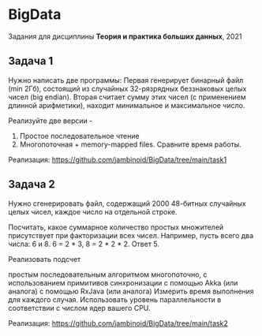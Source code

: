 # BigData
Задания для дисциплины **Теория и практика больших данных**, 2021
## Задача 1

Нужно написать две программы: Первая генерирует бинарный файл (min 2Гб), состоящий из случайных 32-рязрядных беззнаковых целых чисел (big endian). Вторая считает сумму этих чисел (с применением длинной арифметики), находит минимальное и максимальное число.

Реализуйте две версии - 
1. Простое последовательное чтение
2. Многопоточная + memory-mapped files. Сравните время работы.

Реализация: https://github.com/jambinoid/BigData/tree/main/task1

## Задача 2
Нужно сгенерировать файл, содержащий 2000 48-битных случайных целых чисел, каждое число на отдельной строке.

Посчитать, какое суммарное количество простых множителей присутствует при факторизации всех чисел. Например, пусть всего два числа: 6 и 8. 6 = 2 * 3, 8 = 2 * 2 * 2. Ответ 5.

Реализовать подсчет

простым последовательным алгоритмом
многопоточно, с использованием примитивов синхронизации
с помощью Akka (или аналога)
c помощью RxJava (или аналога)
Измерить время выполнения для каждого случая. Использовать уровень параллельности в соответствии с числом ядер вашего CPU.

Реализация: https://github.com/jambinoid/BigData/tree/main/task2
